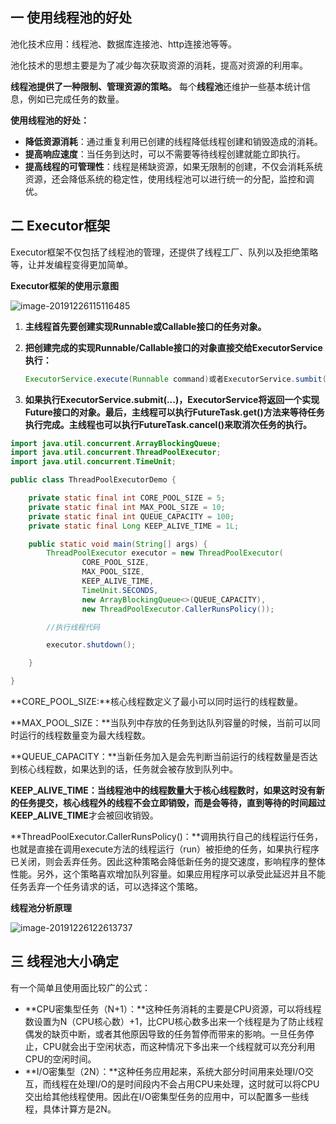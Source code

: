 ## **一 使用线程池的好处**	

池化技术应用：线程池、数据库连接池、http连接池等等。

池化技术的思想主要是为了减少每次获取资源的消耗，提高对资源的利用率。

**线程池提供了一种限制、管理资源的策略。**	每个**线程池**还维护一些基本统计信息，例如已完成任务的数量。

**使用线程池的好处：**

- **降低资源消耗**：通过重复利用已创建的线程降低线程创建和销毁造成的消耗。
- **提高响应速度**：当任务到达时，可以不需要等待线程创建就能立即执行。
- **提高线程的可管理性**：线程是稀缺资源，如果无限制的创建，不仅会消耗系统资源，还会降低系统的稳定性，使用线程池可以进行统一的分配，监控和调优。



## **二 Executor框架**

Executor框架不仅包括了线程池的管理，还提供了线程工厂、队列以及拒绝策略等，让并发编程变得更加简单。

**Executor框架的使用示意图**	

![image-20191226115116485](C:\Users\70790\AppData\Roaming\Typora\typora-user-images\image-20191226115116485.png)	

1. **主线程首先要创建实现Runnable或Callable接口的任务对象。**	

2. **把创建完成的实现Runnable/Callable接口的对象直接交给ExecutorService执行：**

   ```Java
   ExecutorService.execute(Runnable command)或者ExecutorService.sumbit(Runnable command)或ExecutorService.sumbit(Callable <T> task).
   ```

3. **如果执行ExecutorService.submit(...)，ExecutorService将返回一个实现Future接口的对象。最后，主线程可以执行FutureTask.get()方法来等待任务执行完成。主线程也可以执行FutureTask.cancel()来取消次任务的执行。**

```java
import java.util.concurrent.ArrayBlockingQueue;
import java.util.concurrent.ThreadPoolExecutor;
import java.util.concurrent.TimeUnit;

public class ThreadPoolExecutorDemo {

    private static final int CORE_POOL_SIZE = 5;
    private static final int MAX_POOL_SIZE = 10;
    private static final int QUEUE_CAPACITY = 100;
    private static final Long KEEP_ALIVE_TIME = 1L;

    public static void main(String[] args) {
        ThreadPoolExecutor executor = new ThreadPoolExecutor(
                CORE_POOL_SIZE,
                MAX_POOL_SIZE,
                KEEP_ALIVE_TIME,
                TimeUnit.SECONDS,
                new ArrayBlockingQueue<>(QUEUE_CAPACITY),
                new ThreadPoolExecutor.CallerRunsPolicy());

        //执行线程代码

        executor.shutdown();

    }

}

```

**CORE_POOL_SIZE:**核心线程数定义了最小可以同时运行的线程数量。

**MAX_POOL_SIZE：**当队列中存放的任务到达队列容量的时候，当前可以同时运行的线程数量变为最大线程数。

**QUEUE_CAPACITY：**当新任务加入是会先判断当前运行的线程数量是否达到核心线程数，如果达到的话，任务就会被存放到队列中。

**KEEP_ALIVE_TIME：**当线程池中的线程数量大于核心线程数时，如果这时没有新的任务提交，核心线程外的线程不会立即销毁，而是会等待，直到等待的时间超过**KEEP_ALIVE_TIME**才会被回收销毁。

**ThreadPoolExecutor.CallerRunsPolicy()：**调用执行自己的线程运行任务，也就是直接在调用execute方法的线程运行（run）被拒绝的任务，如果执行程序已关闭，则会丢弃任务。因此这种策略会降低新任务的提交速度，影响程序的整体性能。另外，这个策略喜欢增加队列容量。如果应用程序可以承受此延迟并且不能任务丢弃一个任务请求的话，可以选择这个策略。



**线程池分析原理**

![image-20191226122613737](C:\Users\70790\AppData\Roaming\Typora\typora-user-images\image-20191226122613737.png)



## 三 线程池大小确定

有一个简单且使用面比较广的公式：

- **CPU密集型任务（N+1）：**这种任务消耗的主要是CPU资源，可以将线程数设置为N（CPU核心数）+1，比CPU核心数多出来一个线程是为了防止线程偶发的缺页中断，或者其他原因导致的任务暂停而带来的影响。一旦任务停止，CPU就会出于空闲状态，而这种情况下多出来一个线程就可以充分利用CPU的空闲时间。
- **I/O密集型（2N）：**这种任务应用起来，系统大部分时间用来处理I/O交互，而线程在处理I/O的是时间段内不会占用CPU来处理，这时就可以将CPU交出给其他线程使用。因此在I/O密集型任务的应用中，可以配置多一些线程，具体计算方是2N。